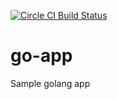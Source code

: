 [![Circle CI Build Status](https://circleci.com/gh/nick-o/go-app.svg?style=shield)](https://circleci.com/gh/nick-o/go-app)
# go-app
Sample golang app
